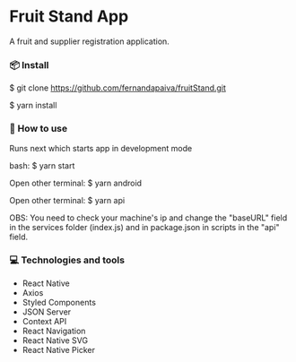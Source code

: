 # Fruit Stand App



A fruit and supplier registration application.

### 📦 Install


$ git clone https://github.com/fernandapaiva/fruitStand.git

$ yarn install


### 🔨 How to use

Runs next which starts app in development mode

bash: 
$ yarn start

Open other terminal: 
$ yarn android

Open other terminal: 
$ yarn api

OBS: You need to check your machine's ip and change the "baseURL" field in the services folder (index.js) and in package.json in scripts in the "api" field.

### :computer: Technologies and tools

- React Native
- Axios
- Styled Components
- JSON Server
- Context API
- React Navigation
- React Native SVG
- React Native Picker
